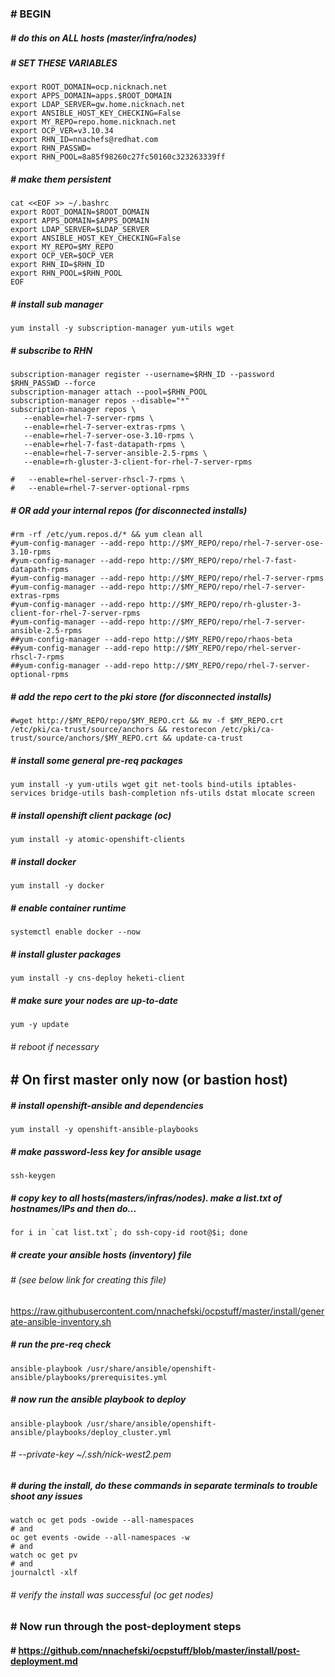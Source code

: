 ### # BEGIN
##### # do this on ALL hosts (master/infra/nodes)
##### # SET THESE VARIABLES ###
```
export ROOT_DOMAIN=ocp.nicknach.net
export APPS_DOMAIN=apps.$ROOT_DOMAIN 
export LDAP_SERVER=gw.home.nicknach.net
export ANSIBLE_HOST_KEY_CHECKING=False
export MY_REPO=repo.home.nicknach.net
export OCP_VER=v3.10.34
export RHN_ID=nnachefs@redhat.com
export RHN_PASSWD=
export RHN_POOL=8a85f98260c27fc50160c323263339ff
```
##### # make them persistent 
```
cat <<EOF >> ~/.bashrc
export ROOT_DOMAIN=$ROOT_DOMAIN
export APPS_DOMAIN=$APPS_DOMAIN
export LDAP_SERVER=$LDAP_SERVER
export ANSIBLE_HOST_KEY_CHECKING=False
export MY_REPO=$MY_REPO
export OCP_VER=$OCP_VER
export RHN_ID=$RHN_ID
export RHN_POOL=$RHN_POOL
EOF
```
##### # install sub manager
```
yum install -y subscription-manager yum-utils wget 
```
##### # subscribe to RHN
```
subscription-manager register --username=$RHN_ID --password $RHN_PASSWD --force
subscription-manager attach --pool=$RHN_POOL
subscription-manager repos --disable="*"
subscription-manager repos \
   --enable=rhel-7-server-rpms \
   --enable=rhel-7-server-extras-rpms \
   --enable=rhel-7-server-ose-3.10-rpms \
   --enable=rhel-7-fast-datapath-rpms \
   --enable=rhel-7-server-ansible-2.5-rpms \
   --enable=rh-gluster-3-client-for-rhel-7-server-rpms
   
#   --enable=rhel-server-rhscl-7-rpms \
#   --enable=rhel-7-server-optional-rpms   
```
##### # OR add your internal repos (for disconnected installs)
```
#rm -rf /etc/yum.repos.d/* && yum clean all
#yum-config-manager --add-repo http://$MY_REPO/repo/rhel-7-server-ose-3.10-rpms
#yum-config-manager --add-repo http://$MY_REPO/repo/rhel-7-fast-datapath-rpms
#yum-config-manager --add-repo http://$MY_REPO/repo/rhel-7-server-rpms
#yum-config-manager --add-repo http://$MY_REPO/repo/rhel-7-server-extras-rpms
#yum-config-manager --add-repo http://$MY_REPO/repo/rh-gluster-3-client-for-rhel-7-server-rpms
#yum-config-manager --add-repo http://$MY_REPO/repo/rhel-7-server-ansible-2.5-rpms
##yum-config-manager --add-repo http://$MY_REPO/repo/rhaos-beta
##yum-config-manager --add-repo http://$MY_REPO/repo/rhel-server-rhscl-7-rpms
##yum-config-manager --add-repo http://$MY_REPO/repo/rhel-7-server-optional-rpms
```
##### # add the repo cert to the pki store (for disconnected installs)
```
#wget http://$MY_REPO/repo/$MY_REPO.crt && mv -f $MY_REPO.crt /etc/pki/ca-trust/source/anchors && restorecon /etc/pki/ca-trust/source/anchors/$MY_REPO.crt && update-ca-trust
```
##### # install some general pre-req packages
``` 
yum install -y yum-utils wget git net-tools bind-utils iptables-services bridge-utils bash-completion nfs-utils dstat mlocate screen
```
##### # install openshift client package (oc)
```
yum install -y atomic-openshift-clients
```
##### # install docker
```
yum install -y docker
```
##### # enable container runtime
```
systemctl enable docker --now
```
##### # install gluster packages 
```
yum install -y cns-deploy heketi-client
```
##### # make sure your nodes are up-to-date
```
yum -y update
```
###### # reboot if necessary 
## #  On first master only now (or bastion host)
##### # install openshift-ansible and dependencies 
```
yum install -y openshift-ansible-playbooks
```
##### #  make password-less key for ansible usage
```
ssh-keygen
```
##### # copy key to all hosts(masters/infras/nodes).  make a list.txt of hostnames/IPs and then do...
```
for i in `cat list.txt`; do ssh-copy-id root@$i; done
```
##### # create your ansible hosts (inventory) file 
###### # (see below link for creating this file)
https://raw.githubusercontent.com/nnachefski/ocpstuff/master/install/generate-ansible-inventory.sh
##### # run the pre-req check
```
ansible-playbook /usr/share/ansible/openshift-ansible/playbooks/prerequisites.yml
```
##### # now run the ansible playbook to deploy
```
ansible-playbook /usr/share/ansible/openshift-ansible/playbooks/deploy_cluster.yml
```
###### # --private-key ~/.ssh/nick-west2.pem

##### # during the install, do these commands in separate terminals to trouble shoot any issues
```
watch oc get pods -owide --all-namespaces
# and
oc get events -owide --all-namespaces -w
# and
watch oc get pv
# and
journalctl -xlf
```
###### # verify the install was successful (oc get nodes)
### # Now run through the post-deployment steps
#### # https://github.com/nnachefski/ocpstuff/blob/master/install/post-deployment.md

